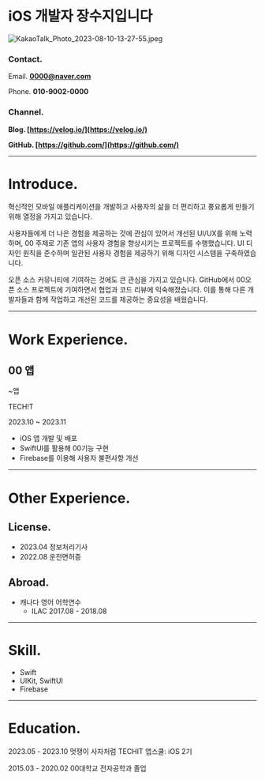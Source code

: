 # iOS 개발자 장수지입니다

![KakaoTalk_Photo_2023-08-10-13-27-55.jpeg](iOS%20%E1%84%80%E1%85%A2%E1%84%87%E1%85%A1%E1%86%AF%E1%84%8C%E1%85%A1%20%E1%84%8C%E1%85%A1%E1%86%BC%E1%84%89%E1%85%AE%E1%84%8C%E1%85%B5%E1%84%8B%E1%85%B5%E1%86%B8%E1%84%82%E1%85%B5%E1%84%83%E1%85%A1%20cf23c74418ff48b7959f63abdd2f4186/KakaoTalk_Photo_2023-08-10-13-27-55.jpeg)

### Contact.

Email. **0000@naver.com**

Phone. **010-9002-0000**

### Channel.

**Blog. [https://velog.io/](https://velog.io/)**

**GitHub. [https://github.com/](https://github.com/)**

---

# Introduce.

혁신적인 모바일 애플리케이션을 개발하고 사용자의 삶을 더 편리하고 풍요롭게 만들기 위해 열정을 가지고 있습니다.

사용자들에게 더 나은 경험을 제공하는 것에 관심이 있어서 개선된 UI/UX를 위해 노력하며, 00 주제로 기존 앱의 사용자 경험을 향상시키는 프로젝트를 수행했습니다. UI 디자인 원칙을 준수하며 일관된 사용자 경험을 제공하기 위해 디자인 시스템을 구축하였습니다.

오픈 소스 커뮤니티에 기여하는 것에도 큰 관심을 가지고 있습니다. GitHub에서 00오픈 소스 프로젝트에 기여하면서 협업과 코드 리뷰에 익숙해졌습니다. 이를 통해 다른 개발자들과 함께 작업하고 개선된 코드를 제공하는 중요성을 배웠습니다.


---

# Work Experience.

## 00 앱

~앱

TECH!T

2023.10 ~ 2023.11

- iOS 앱 개발 및 배포
- SwiftUI를 활용해 00기능 구현
- Firebase를 이용해 사용자 불편사항 개선





---

# Other Experience.

## License.

- 2023.04 정보처리기사
- 2022.08 운전면허증

## Abroad.

- 캐나다 영어 어학연수
    - ILAC 2017.08 - 2018.08




---

# Skill.

- Swift
- UIKit, SwiftUI
- Firebase

---

# Education.

2023.05 - 2023.10 멋쟁이 사자처럼 TECHIT 앱스쿨: iOS 2기

2015.03 - 2020.02 00대학교 전자공학과 졸업
